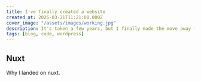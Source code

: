 ```yaml
---
title: I've finally created a website
created_at: 2025-03-21T11:21:00.000Z
cover_image: "/assets/images/working.jpg"
description: It's taken a few years, but I finally made the move away from WordPress into a modern JS framework
tags: [blog, code, wordpress]
---
```


## Nuxt

Why I landed on nuxt.
